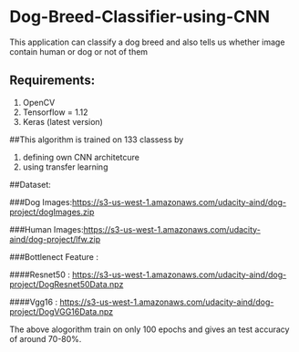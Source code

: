# Dog-Breed-Classifier-using-CNN
This application can classify a dog breed and also tells us whether image contain human or dog or not of them

## Requirements:
1. OpenCV
2. Tensorflow = 1.12
3. Keras (latest version)

##This algorithm is trained on 133 classess by 
  1. defining own CNN architetcure
  2. using transfer learning

##Dataset:

###Dog Images:https://s3-us-west-1.amazonaws.com/udacity-aind/dog-project/dogImages.zip

###Human Images:https://s3-us-west-1.amazonaws.com/udacity-aind/dog-project/lfw.zip

###Bottlenect Feature :

####Resnet50 : https://s3-us-west-1.amazonaws.com/udacity-aind/dog-project/DogResnet50Data.npz

####Vgg16 : https://s3-us-west-1.amazonaws.com/udacity-aind/dog-project/DogVGG16Data.npz

The above alogorithm train on only 100 epochs and gives an test accuracy of around 70-80%.


 

